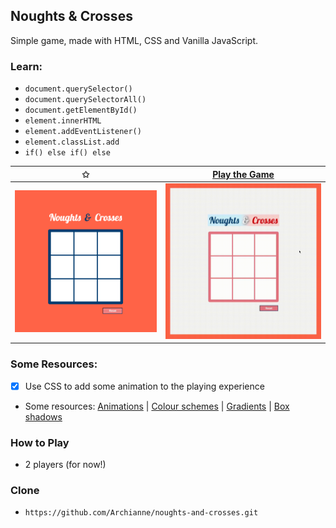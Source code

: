 ##  Noughts & Crosses
Simple game, made with HTML, CSS and Vanilla JavaScript.

### Learn:
- `document.querySelector()`
- `document.querySelectorAll()`
- `document.getElementById()`
- `element.innerHTML`
- `element.addEventListener()`
- `element.classList.add`
- `if() else if() else` 

| ✩ |[Play the Game](https://archianne.github.io/noughts-and-crosses/) |
|--|--|
| ![picture.png](https://github.com/Archianne/noughts-and-crosses/blob/main/img/picture.png?raw=true) |![gif](https://github.com/Archianne/noughts-and-crosses/blob/main/img/gif.gif?raw=true)|

### Some Resources:
- [x] Use CSS to add some animation to the playing experience
- Some resources: [Animations](https://animista.net/) | [Colour schemes](https://coolors.co/generate) | [Gradients](https://uigradients.com/) | [Box shadows](https://getcssscan.com/css-box-shadow-examples)  

### How to Play
- 2 players (for now!)

### Clone
- `https://github.com/Archianne/noughts-and-crosses.git`

